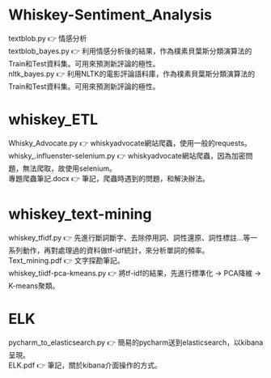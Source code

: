# Whiskey-Sentiment_Analysis                                                                                                                                                       
textblob.py 👉 情感分析                                                                                                                                                             
textblob_bayes.py 👉 利用情感分析後的結果，作為樸素貝葉斯分類演算法的Train和Test資料集。可用來預測新評論的極性。                                                                           
nltk_bayes.py 👉 利用NLTK的電影評論語料庫，作為樸素貝葉斯分類演算法的Train和Test資料集。可用來預測新評論的極性。                                                                           
# whiskey_ETL                                                                                                                                                                       
Whisky_Advocate.py 👉 whiskyadvocate網站爬蟲，使用一般的requests。
whisky_.influenster-selenium.py 👉 whiskyadvocate網站爬蟲，因為加密問題，無法爬取，故使用selenium。                                                                                    
專題爬蟲筆記.docx 👉 筆記，爬蟲時遇到的問題，和解決辦法。
# whiskey_text-mining
whiskey_tfidf.py 👉 先進行斷詞斷字、去除停用詞、詞性還原、詞性標註...等一系列動作，再對處理過的資料做tf-idf統計，來分析單詞的頻率。                                                         
Text_mining.pdf 👉 文字探勘筆記。                                                                                                                                                   
whiskey_tiidf-pca-kmeans.py 👉 將tf-idf的結果，先進行標準化 -> PCA降維 -> K-means聚類。
# ELK
pycharm_to_elasticsearch.py 👉 簡易的pycharm送到elasticsearch，以kibana呈現。                                                                                                       
ELK.pdf 👉 筆記，關於kibana介面操作的方式。
